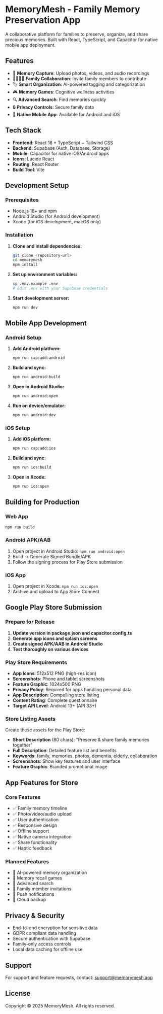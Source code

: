 # MemoryMesh - Family Memory Preservation App

A collaborative platform for families to preserve, organize, and share precious memories. Built with React, TypeScript, and Capacitor for native mobile app deployment.

## Features

- 📸 **Memory Capture**: Upload photos, videos, and audio recordings
- 👨‍👩‍👧‍👦 **Family Collaboration**: Invite family members to contribute
- 🏷️ **Smart Organization**: AI-powered tagging and categorization
- 🎮 **Memory Games**: Cognitive wellness activities
- 🔍 **Advanced Search**: Find memories quickly
- 🔒 **Privacy Controls**: Secure family data
- 📱 **Native Mobile App**: Available for Android and iOS

## Tech Stack

- **Frontend**: React 18 + TypeScript + Tailwind CSS
- **Backend**: Supabase (Auth, Database, Storage)
- **Mobile**: Capacitor for native iOS/Android apps
- **Icons**: Lucide React
- **Routing**: React Router
- **Build Tool**: Vite

## Development Setup

### Prerequisites

- Node.js 18+ and npm
- Android Studio (for Android development)
- Xcode (for iOS development, macOS only)

### Installation

1. **Clone and install dependencies:**
   ```bash
   git clone <repository-url>
   cd memorymesh
   npm install
   ```

2. **Set up environment variables:**
   ```bash
   cp .env.example .env
   # Edit .env with your Supabase credentials
   ```

3. **Start development server:**
   ```bash
   npm run dev
   ```

## Mobile App Development

### Android Setup

1. **Add Android platform:**
   ```bash
   npm run cap:add:android
   ```

2. **Build and sync:**
   ```bash
   npm run android:build
   ```

3. **Open in Android Studio:**
   ```bash
   npm run android:open
   ```

4. **Run on device/emulator:**
   ```bash
   npm run android:dev
   ```

### iOS Setup

1. **Add iOS platform:**
   ```bash
   npm run cap:add:ios
   ```

2. **Build and sync:**
   ```bash
   npm run ios:build
   ```

3. **Open in Xcode:**
   ```bash
   npm run ios:open
   ```

## Building for Production

### Web App
```bash
npm run build
```

### Android APK/AAB
1. Open project in Android Studio: `npm run android:open`
2. Build → Generate Signed Bundle/APK
3. Follow the signing process for Play Store submission

### iOS App
1. Open project in Xcode: `npm run ios:open`
2. Archive and upload to App Store Connect

## Google Play Store Submission

### Prepare for Release

1. **Update version in package.json and capacitor.config.ts**
2. **Generate app icons and splash screens**
3. **Create signed APK/AAB in Android Studio**
4. **Test thoroughly on various devices**

### Play Store Requirements

- **App Icons**: 512x512 PNG (high-res icon)
- **Screenshots**: Phone and tablet screenshots
- **Feature Graphic**: 1024x500 PNG
- **Privacy Policy**: Required for apps handling personal data
- **App Description**: Compelling store listing
- **Content Rating**: Complete questionnaire
- **Target API Level**: Android 13+ (API 33+)

### Store Listing Assets

Create these assets for the Play Store:

- **Short Description** (80 chars): "Preserve & share family memories together"
- **Full Description**: Detailed feature list and benefits
- **Keywords**: family, memories, photos, dementia, elderly, collaboration
- **Screenshots**: Show key features and user interface
- **Feature Graphic**: Branded promotional image

## App Features for Store

### Core Features
- ✅ Family memory timeline
- ✅ Photo/video/audio upload
- ✅ User authentication
- ✅ Responsive design
- ✅ Offline support
- ✅ Native camera integration
- ✅ Share functionality
- ✅ Haptic feedback

### Planned Features
- 🔄 AI-powered memory organization
- 🔄 Memory recall games
- 🔄 Advanced search
- 🔄 Family member invitations
- 🔄 Push notifications
- 🔄 Cloud backup

## Privacy & Security

- End-to-end encryption for sensitive data
- GDPR compliant data handling
- Secure authentication with Supabase
- Family-only access controls
- Local data caching for offline use

## Support

For support and feature requests, contact: support@memorymesh.app

## License

Copyright © 2025 MemoryMesh. All rights reserved.